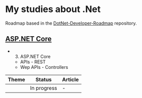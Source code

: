 # My studies about .Net

Roadmap based in the [DotNet-Developer-Roadmap](https://github.com/milanm/DotNet-Developer-Roadmap) repository.

## [ASP.NET Core](https://github.com/milanm/DotNet-Developer-Roadmap?tab=readme-ov-file#3-aspnet-core)

- 3. ASP.NET Core
  - APIs -  REST
  - Wep APIs - Controllers

| Theme          | Status           | Article        |
|----------------|----------------|----------------|
|  | In progress         | -              |

